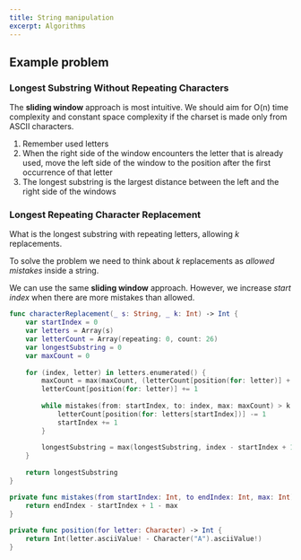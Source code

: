 ```yaml
---
title: String manipulation
excerpt: Algorithms
---
```


## Example problem

### Longest Substring Without Repeating Characters

The **sliding window** approach is most intuitive. We should aim for O(n) time complexity and constant space complexity if the charset is made only from ASCII characters. 

1. Remember used letters
2. When the right side of the window encounters the letter that is already used, move the left side of the window to the position after the first occurrence of that letter
3. The longest substring is the largest distance between the left and the right side of the windows

### Longest Repeating Character Replacement

What is the longest substring with repeating letters, allowing *k* replacements.

To solve the problem we need to think about *k* replacements as *allowed mistakes* inside a string. 

We can use the same **sliding window** approach. However, we increase *start index* when there are more mistakes than allowed.

```swift
func characterReplacement(_ s: String, _ k: Int) -> Int {
    var startIndex = 0
    var letters = Array(s)
    var letterCount = Array(repeating: 0, count: 26)
    var longestSubstring = 0
    var maxCount = 0
            
    for (index, letter) in letters.enumerated() {    
        maxCount = max(maxCount, (letterCount[position(for: letter)] + 1))
        letterCount[position(for: letter)] += 1
        
        while mistakes(from: startIndex, to: index, max: maxCount) > k {
            letterCount[position(for: letters[startIndex])] -= 1
            startIndex += 1
        }
                    
        longestSubstring = max(longestSubstring, index - startIndex + 1)
    }
    
    return longestSubstring
}

private func mistakes(from startIndex: Int, to endIndex: Int, max: Int) -> Int {
    return endIndex - startIndex + 1 - max
}
    
private func position(for letter: Character) -> Int {
    return Int(letter.asciiValue! - Character("A").asciiValue!)
}
```